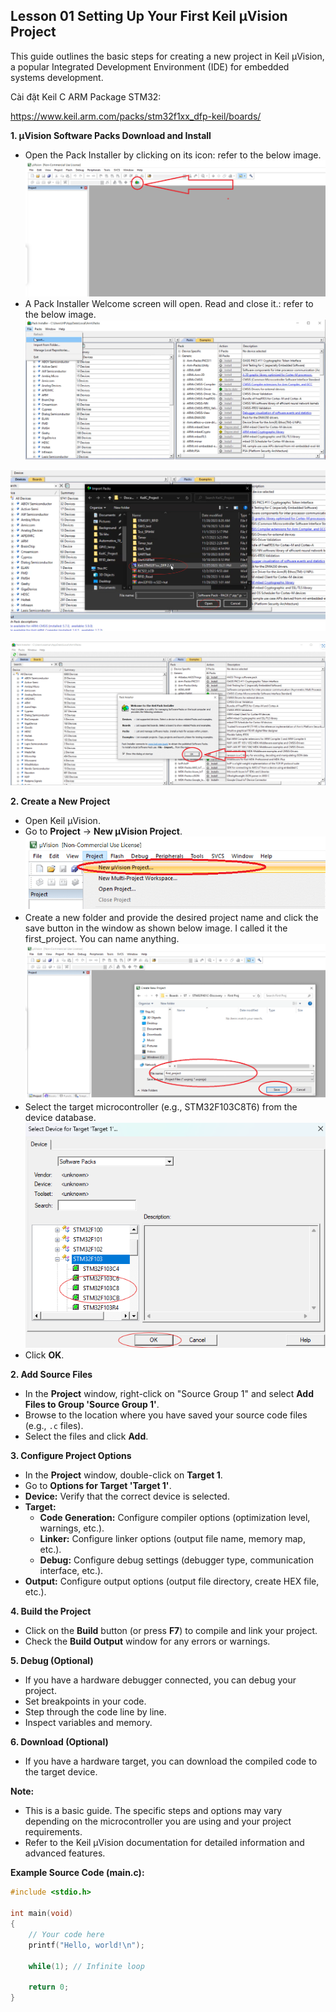 ## Lesson 01 Setting Up Your First Keil µVision Project

This guide outlines the basic steps for creating a new project in Keil µVision, a popular Integrated Development Environment (IDE) for embedded systems development.

Cài đặt Keil C ARM Package STM32:

https://www.keil.arm.com/packs/stm32f1xx_dfp-keil/boards/

**1. µVision Software Packs Download and Install**

*   Open the Pack Installer by clicking on its icon: refer to the below image.
![Alt text](images/setup4.png)
*   A Pack Installer Welcome screen will open. Read and close it.: refer to the below image.
![Alt text](images/setup6.png)

![Alt text](images/setup7.png)

![Alt text](images/setup5.png)

**2. Create a New Project**

*   Open Keil µVision.
*   Go to **Project** -> **New µVision Project**.
![Alt text](images/setup1.png)
*   Create a new folder and provide the desired project name and click the save button in the window as shown below image. I called it the first_project. You can name anything.
![Alt text](images/setup2.png)
*   Select the target microcontroller (e.g., STM32F103C8T6) from the device database.
![Alt text](images/setup3.png)
*   Click **OK**.

**2. Add Source Files**

*   In the **Project** window, right-click on "Source Group 1" and select **Add Files to Group 'Source Group 1'**.
*   Browse to the location where you have saved your source code files (e.g., `.c` files).
*   Select the files and click **Add**.

**3. Configure Project Options**

*   In the **Project** window, double-click on **Target 1**.
*   Go to **Options for Target 'Target 1'**.
*   **Device:** Verify that the correct device is selected.
*   **Target:** 
    *   **Code Generation:** Configure compiler options (optimization level, warnings, etc.).
    *   **Linker:** Configure linker options (output file name, memory map, etc.).
    *   **Debug:** Configure debug settings (debugger type, communication interface, etc.).
*   **Output:** Configure output options (output file directory, create HEX file, etc.).

**4. Build the Project**

*   Click on the **Build** button (or press **F7**) to compile and link your project.
*   Check the **Build Output** window for any errors or warnings.

**5. Debug (Optional)**

*   If you have a hardware debugger connected, you can debug your project.
*   Set breakpoints in your code.
*   Step through the code line by line.
*   Inspect variables and memory.

**6. Download (Optional)**

*   If you have a hardware target, you can download the compiled code to the target device.

**Note:**

* This is a basic guide. The specific steps and options may vary depending on the microcontroller you are using and your project requirements.
* Refer to the Keil µVision documentation for detailed information and advanced features.

**Example Source Code (main.c):**

```c
#include <stdio.h>

int main(void)
{
    // Your code here
    printf("Hello, world!\n");

    while(1); // Infinite loop

    return 0;
}